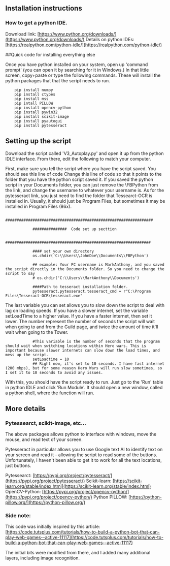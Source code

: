 ## Installation instructions

### How to get a python IDE. 

Download link: [https://www.python.org/downloads/](https://www.python.org/downloads/)
Details on python IDEs: [https://realpython.com/python-idle/](https://realpython.com/python-idle/)

##Quick code for installing everything else

Once you have python installed on your system, open up 'command prompt' (you can open it by searching for it in Windows.) In that little screen, copy+paste or type the following commands.
These will install the python packages that that the script needs to run. 

        pip install numpy
        pip install ctypes
        pip install mss
        pip intall PILLOW 
        pip install opencv-python
        pip install pywin32
        pip install scikit-image
        pip install pyautogui
        pip install pytesseract 
        
        
## Setting up the script

Download the script called 'V3_Autoplay.py' and open it up from the python IDLE interface. From there, edit the following to match your computer. 

First, make sure you tell the script where you have the script saved. You should see this line of code Change this line of code so that it points to the folder that you have the python script saved it. If you saved the python script in your Documents folder, you can just remove the \\FBPython from the link, and change the username to whatever your username is. As for the pytesseract link, you just need to find the folder that Tessearct-OCR is installed in. Usually, it should just be Program Files, but sometimes it may be installed in Program Files (86x). 

                
                #################################################################

                ###############  Code set up secttion

                ################################################################
                
                #### set your own directory
                os.chdir('C:\\Users\\JohnDoe\\Documents\\FBPython')
                
                ## example: Your PC username is MarkAnthony, and you saved the script directly in the Documents folder. So you need to change the script to say
                # os.chdir('C:\\Users\\MarkAnthony\\Documents')

                ####Path to tesseract installation folder.
                pytesseract.pytesseract.tesseract_cmd = r"C:\Program Files\Tesseract-OCR\tesseract.exe"


The last variable you can set allows you to slow down the script to deal with lag on loading speeds. If you have a slower internet, set the variable setLoadTime to a higher value. If you have a faster internet, then set it lower. The number represent the number of seconds the script will wait when going to and from the Guild page, and twice the amount of time it'll wait when going to the Tower. 

                #This variable is the number of seconds that the program should wait when switching locations within Hero wars. This is important because slower internets can slow down the load times, and mess up the script. 
                setLoadtime = 10
                ## Right now, it's set to 10 seconds. I have fast internet (200 mbps), but for some reason Hero Wars will run slow sometimes, so I set it to 10 seconds to avoid any issues. 
                
With this, you should have the script ready to run. Just go to the 'Run' table in python IDLE and click 'Run Module'. It should open a new window, called a python shell, where the function will run. 


## More details

### Pytessearct, scikit-image, etc...


The above packages allows python to interface with windows, move the mouse, and read text of your screen. 

Pytesseract in particular allows you to use Google text AI to identify text on your screen and read it - allowing the script to read some of the buttons. 
Unfortunately, I haven't been able to get it to work for all the text locations, just buttons. 

Pytessearct: [https://pypi.org/project/pytesseract/](https://pypi.org/project/pytesseract/)
Scikit-learn: [https://scikit-learn.org/stable/index.html](https://scikit-learn.org/stable/index.html)
OpenCV-Python: [https://pypi.org/project/opencv-python/](https://pypi.org/project/opencv-python/)
Python PILLOW: [https://python-pillow.org/](https://python-pillow.org/)

### Side note:

This code was initially inspired by this article: [https://code.tutsplus.com/tutorials/how-to-build-a-python-bot-that-can-play-web-games--active-11117](https://code.tutsplus.com/tutorials/how-to-build-a-python-bot-that-can-play-web-games--active-11117)

The initial bits were modified from there, and I added many additional layers, including image recognition. 





